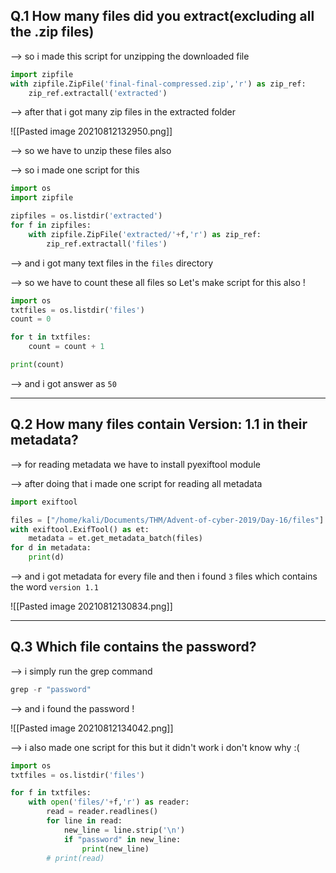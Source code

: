 ## Q.1 How many files did you extract(excluding all the .zip files)

--> so i made this script for unzipping the downloaded file 

```py
import zipfile
with zipfile.ZipFile('final-final-compressed.zip','r') as zip_ref:
	zip_ref.extractall('extracted')
```

--> after that i got many zip files in the extracted folder 

![[Pasted image 20210812132950.png]]

--> so we have to unzip these files also 

--> so i made one script for this 

```py
import os 
import zipfile

zipfiles = os.listdir('extracted')
for f in zipfiles:
	with zipfile.ZipFile('extracted/'+f,'r') as zip_ref:
		zip_ref.extractall('files')
```

--> and i got many text files in the `files` directory

--> so we have to count these all files so Let's make script for this also !

```py
import os
txtfiles = os.listdir('files')
count = 0

for t in txtfiles:
	count = count + 1	

print(count)
```

--> and i got answer as `50`

-------

## Q.2 How many files contain Version: 1.1 in their metadata?

--> for reading metadata we have to install pyexiftool module

--> after doing that i made one script for reading all metadata 

```py
import exiftool

files = ["/home/kali/Documents/THM/Advent-of-cyber-2019/Day-16/files"]
with exiftool.ExifTool() as et:
	metadata = et.get_metadata_batch(files)
for d in metadata:
	print(d)	
```

--> and i got metadata for every file and then i found `3` files which contains the word `version 1.1`

![[Pasted image 20210812130834.png]]

-----

## Q.3 Which file contains the password?

--> i simply run the grep command 

```c
grep -r "password"
```

--> and i found the password !

![[Pasted image 20210812134042.png]]

--> i also made one script for this but it didn't work i don't know why :(

```py
import os 
txtfiles = os.listdir('files')

for f in txtfiles:
	with open('files/'+f,'r') as reader:
		read = reader.readlines()
		for line in read:
			new_line = line.strip('\n')
			if "password" in new_line:
				print(new_line)
		# print(read)
```		